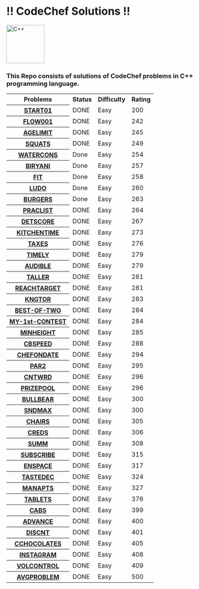 <h1> !! CodeChef Solutions !! </h1>

<img src ="https://imgs.search.brave.com/PYZz2YzOKrPWNm37OmwY-z5TACh-oT68Ri5swL339Pw/rs:fit:1200:1200:1/g:ce/aHR0cHM6Ly9zZHRp/bWVzLmNvbS93cC1j/b250ZW50L3VwbG9h/ZHMvMjAxOC8wMy9j/cHBwcC5wbmc" alt="C++" height="100" width="100">

<br>

<h3>This Repo consists of solutions of CodeChef problems in C++ programming language. </h3>


<table>
  <tr>
    <th>Problems</th>
    <th>Status</th>
    <th>Difficulty</th>
    <th>Rating</th>
  </tr>
  <tr>
    <th><a href="https://github.com/hanshal101/CodeChef-Solutions/blob/main/START01.cpp">START01</a></th>
    <td>DONE</td>
    <td>Easy</td>
    <td>200</td>
  </tr>
  <tr>
    <th><a href="https://github.com/hanshal101/CodeChef-Solutions/blob/main/FLOW001.cpp">FLOW001</a></th>
    <td>DONE</td>
    <td>Easy</td>
    <td>242</td>
  </tr>
  <tr>
    <th><a href="https://github.com/hanshal101/CodeChef-Solutions/blob/main/AGELIMIT001.cpp">AGELIMIT</a></th>
    <td>DONE</td>
    <td>Easy</td>
    <td>245</td>
  </tr>
  <tr>
    <th><a href="https://github.com/hanshal101/CodeChef-Solutions/blob/main/SQUATS.cpp">SQUATS</a></th>
    <td>DONE</td>
    <td>Easy</td>
    <td>249</td>
  </tr>
  <tr>
    <th><a href="https://github.com/hanshal101/CodeChef-Solutions/blob/main/WATERCONS.cpp">WATERCONS</a></th>
    <td>Done</td>
    <td>Easy</td>
    <td>254</td>
  </tr>
  <tr>
    <th><a href="https://github.com/hanshal101/CodeChef-Solutions/blob/main/BIRYANI.cpp">BIRYANI</a></th>
    <td>Done</td>
    <td>Easy</td>
    <td>257</td>
  </tr>
  <tr>
    <th><a href="https://github.com/hanshal101/CodeChef-Solutions/blob/main/FIT.cpp">FIT</a></th>
    <td>Done</td>
    <td>Easy</td>
    <td>258</td>
  </tr>
  <tr>
    <th><a href="https://github.com/hanshal101/CodeChef-Solutions/blob/main/LUDO.cpp">LUDO</a></th>
    <td>Done</td>
    <td>Easy</td>
    <td>260</td>
  </tr>
  <tr>
    <th><a href="https://github.com/hanshal101/CodeChef-Solutions/blob/main/BURGERS.cpp">BURGERS</a></th>
    <td>Done</td>
    <td>Easy</td>
    <td>263</td>
  </tr>
  <tr>
    <th><a href="https://github.com/hanshal101/CodeChef-Solutions/blob/main/PRACLIST.cpp">PRACLIST</a></th>
    <td>DONE</td>
    <td>Easy</td>
    <td>264</td>
  </tr>
  <tr>
    <th><a href="https://github.com/hanshal101/CodeChef-Solutions/blob/main/DETSCORE.cpp">DETSCORE</a></th>
    <td>DONE</td>
    <td>Easy</td>
    <td>267</td>
  </tr>
  <tr>
    <th><a href="https://github.com/hanshal101/CodeChef-Solutions/blob/main/KITCHENTIME.cpp">KITCHENTIME</a></th>
    <td>DONE</td>
    <td>Easy</td>
    <td>273</td>
  </tr>
  <tr>
    <th><a href="https://github.com/hanshal101/CodeChef-Solutions/blob/main/TAXES.cpp">TAXES</a></th>
    <td>DONE</td>
    <td>Easy</td>
    <td>276</td>
  </tr>
  <tr>
    <th><a href="https://github.com/hanshal101/CodeChef-Solutions/blob/main/TIMELY.cpp">TIMELY</a></th>
    <td>DONE</td>
    <td>Easy</td>
    <td>279</td>
  </tr>
  <tr>
    <th><a href="https://github.com/hanshal101/CodeChef-Solutions/blob/main/AUDIBLE-RANGE.cpp">AUDIBLE</a></th>
    <td>DONE</td>
    <td>Easy</td>
    <td>279</td>
  </tr>
  <tr>
    <th><a href="https://github.com/hanshal101/CodeChef-Solutions/blob/main/WHO's-TALLER.cpp">TALLER</a></th>
    <td>DONE</td>
    <td>Easy</td>
    <td>281</td>
  </tr>
  <tr>
    <th><a href="https://github.com/hanshal101/CodeChef-Solutions/blob/main/REACH-THE-TARGET.cpp">REACHTARGET</a></th>
    <td>DONE</td>
    <td>Easy</td>
    <td>281</td>
  </tr>
  <tr>
    <th><a href="https://github.com/hanshal101/CodeChef-Solutions/blob/main/TOUR-OF-KING.cpp">KNGTOR</a></th>
    <td>DONE</td>
    <td>Easy</td>
    <td>283</td>
  </tr>
  <tr>
    <th><a href="https://github.com/hanshal101/CodeChef-Solutions/blob/main/BEST-OF-TWO.cpp">BEST-OF-TWO</a></th>
    <td>DONE</td>
    <td>Easy</td>
    <td>284</td>
  </tr>
  <tr>
    <th><a href="https://github.com/hanshal101/CodeChef-Solutions/blob/main/MY-VERY-1st-CONTEST.cpp">MY-1st-CONTEST</a></th>
    <td>DONE</td>
    <td>Easy</td>
    <td>284</td>
  </tr>
  <tr>
    <th><a href="https://github.com/hanshal101/CodeChef-Solutions/blob/main/ROLLER-COASTER.cpp">MINHEIGHT</a></th>
    <td>DONE</td>
    <td>Easy</td>
    <td>285</td>
  </tr>
  <tr>
    <th><a href="https://github.com/hanshal101/CodeChef-Solutions/blob/main/CBSPEED.cpp">CBSPEED</a></th>
    <td>DONE</td>
    <td>Easy</td>
    <td>288</td>
  </tr>
  <tr>
    <th><a href="https://github.com/hanshal101/CodeChef-Solutions/blob/main/CHEF-ON-DATE.cpp">CHEFONDATE</a></th>
    <td>DONE</td>
    <td>Easy</td>
    <td>294</td>
  </tr>
  <tr>
    <th><a href="https://github.com/hanshal101/CodeChef-Solutions/blob/main/PARITY.cpp">PAR2</a></th>
    <td>DONE</td>
    <td>Easy</td>
    <td>295</td>
  </tr>
  <tr>
    <th><a href="https://github.com/hanshal101/CodeChef-Solutions/blob/main/COUNTING-WORDS.cpp">CNTWRD</a></th>
    <td>DONE</td>
    <td>Easy</td>
    <td>296</td>
  </tr>
  <tr>
    <th><a href="https://github.com/hanshal101/CodeChef-Solutions/blob/main/TOTAL-PRIZE-MONEY.cpp">PRIZEPOOL</a></th>
    <td>DONE</td>
    <td>Easy</td>
    <td>296</td>
  </tr>
  <tr>
    <th><a href="https://github.com/hanshal101/CodeChef-Solutions/blob/main/BULLBEAR.cpp">BULLBEAR</a></th>
    <td>DONE</td>
    <td>Easy</td>
    <td>300</td>
  </tr>
  <tr>
    <th><a href="https://github.com/hanshal101/CodeChef-Solutions/blob/main/SNDMAX.cpp">SNDMAX</a></th>
    <td>DONE</td>
    <td>Easy</td>
    <td>300</td>
  </tr>
  <tr>
    <th><a href="https://github.com/hanshal101/CodeChef-Solutions/blob/main/CHAIRS.cpp">CHAIRS</a></th>
    <td>DONE</td>
    <td>Easy</td>
    <td>305</td>
  </tr>
  <tr>
    <th><a href="https://github.com/hanshal101/CodeChef-Solutions/blob/main/CREDS.cpp">CREDS</a></th>
    <td>DONE</td>
    <td>Easy</td>
    <td>306</td>
  </tr>
  <tr>
    <th><a href="https://github.com/hanshal101/CodeChef-Solutions/blob/main/SUMM.cpp">SUMM</a></th>
    <td>DONE</td>
    <td>Easy</td>
    <td>308</td>
  </tr>
  <tr>
    <th><a href="https://github.com/hanshal101/CodeChef-Solutions/blob/main/SUBSCRIBE.cpp">SUBSCRIBE</a></th>
    <td>DONE</td>
    <td>Easy</td>
    <td>315</td>
  </tr>
  <tr>
    <th><a href="https://github.com/hanshal101/CodeChef-Solutions/blob/main/ENSPACE.cpp">ENSPACE</a></th>
    <td>DONE</td>
    <td>Easy</td>
    <td>317</td>
  </tr>
  <tr>
    <th><a href="https://github.com/hanshal101/CodeChef-Solutions/blob/main/TASTEDEC.cpp">TASTEDEC</a></th>
    <td>DONE</td>
    <td>Easy</td>
    <td>324</td>
  </tr>
  <tr>
    <th><a href="https://github.com/hanshal101/CodeChef-Solutions/blob/main/MANAPTS.cpp">MANAPTS</a></th>
    <td>DONE</td>
    <td>Easy</td>
    <td>327</td>
  </tr>
  <tr>
    <th><a href="https://github.com/hanshal101/CodeChef-Solutions/blob/main/TABLETS.cpp">TABLETS</a></th>
    <td>DONE</td>
    <td>Easy</td>
    <td>376</td>
  </tr>
  <tr>
    <th><a href="https://github.com/hanshal101/CodeChef-Solutions/blob/main/CABS.cpp">CABS</a></th>
    <td>DONE</td>
    <td>Easy</td>
    <td>399</td>
  </tr>
  <tr>
    <th><a href="https://github.com/hanshal101/CodeChef-Solutions/blob/main/ADVANCE.cpp">ADVANCE</a></th>
    <td>DONE</td>
    <td>Easy</td>
    <td>400</td>
  </tr>
  <tr>
    <th><a href="https://github.com/hanshal101/CodeChef-Solutions/blob/main/DISCNT.cpp">DISCNT</a></th>
    <td>DONE</td>
    <td>Easy</td>
    <td>401</td>
  </tr>
  <tr>
    <th><a href="https://github.com/hanshal101/CodeChef-Solutions/blob/main/CCHOCOLATES.cpp">CCHOCOLATES</a></th>
    <td>DONE</td>
    <td>Easy</td>
    <td>405</td>
  </tr>
  <tr>
    <th><a href="https://github.com/hanshal101/CodeChef-Solutions/blob/main/INSTAGRAM.cpp">INSTAGRAM</a></th>
    <td>DONE</td>
    <td>Easy</td>
    <td>408</td>
  </tr>
  <tr>
    <th><a href="https://github.com/hanshal101/CodeChef-Solutions/blob/main/VOLCONTROL.cpp">VOLCONTROL</a></th>
    <td>DONE</td>
    <td>Easy</td>
    <td>409</td>
  </tr>
  <tr>
    <th><a href="https://github.com/hanshal101/CodeChef-Solutions/blob/main/AVGPROBLEM.cpp">AVGPROBLEM</a></th>
    <td>DONE</td>
    <td>Easy</td>
    <td>500</td>
  </tr>
</table>
